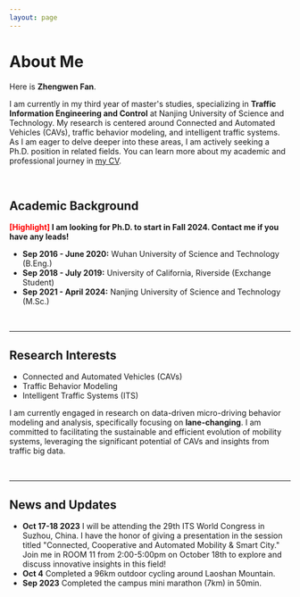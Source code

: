 ```yaml
---
layout: page
---
```


# About Me

Here is **Zhengwen Fan**.

I am currently in my third year of master's studies, specializing in **Traffic Information Engineering and Control** at Nanjing University of Science and Technology. My research is centered around Connected and Automated Vehicles (CAVs), traffic behavior modeling, and intelligent traffic systems. As I am eager to delve deeper into these areas, I am actively seeking a Ph.D. position in related fields. You can learn more about my academic and professional journey in [my CV](https://matthewfan0227.github.io/file/Zhengwen_Fan_CV.pdf).

<br>

## Academic Background

**<font color='red'>[Highlight]</font> I am looking for Ph.D. to start in Fall 2024. Contact me if you have any leads!**

- **Sep 2016 - June 2020:** Wuhan University of Science and Technology (B.Eng.)
- **Sep 2018 - July 2019:** University of California, Riverside (Exchange Student)
- **Sep 2021 - April 2024:** Nanjing University of Science and Technology (M.Sc.)


<br>

---

## Research Interests

- Connected and Automated Vehicles (CAVs)
- Traffic Behavior Modeling
- Intelligent Traffic Systems (ITS)

I am currently engaged in research on data-driven micro-driving behavior modeling and analysis, specifically focusing on **lane-changing**. I am committed to facilitating the sustainable and efficient evolution of mobility systems, leveraging the significant potential of CAVs and insights from traffic big data.

<br>

---

## News and Updates

- **Oct 17-18 2023** I will be attending the 29th ITS World Congress in Suzhou, China. I have the honor of giving a presentation in the session titled "Connected, Cooperative and Automated Mobility & Smart City." Join me in ROOM 11 from 2:00-5:00pm on October 18th to explore and discuss innovative insights in this field!
- **Oct 4** Completed a 96km outdoor cycling around Laoshan Mountain.
- **Sep 2023** Completed the campus mini marathon (7km) in 50min.
